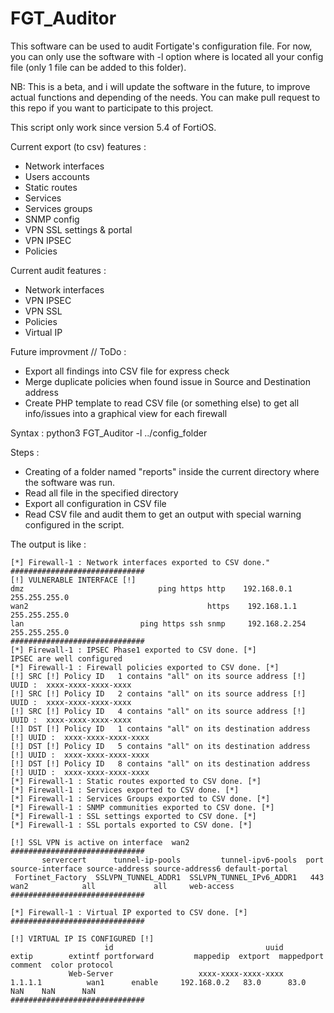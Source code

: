 # FGT_Auditor

This software can be used to audit Fortigate's configuration file.
For now, you can only use the software with -l <folder> option where is located all your config file (only 1 file can be added to this folder).

NB: This is a beta, and i will update the software in the future, to improve actual functions and depending of the needs.
You can make pull request to this repo if you want to participate to this project.

This script only work since version 5.4 of FortiOS.

Current export (to csv) features :
  - Network interfaces
  - Users accounts
  - Static routes
  - Services
  - Services groups
  - SNMP config
  - VPN SSL settings & portal
  - VPN IPSEC
  - Policies

Current audit features :
  - Network interfaces
  - VPN IPSEC
  - VPN SSL
  - Policies
  - Virtual IP
  
Future improvment // ToDo :
  - Export all findings into CSV file for express check
  - Merge duplicate policies when found issue in Source and Destination address
  - Create PHP template to read CSV file (or something else) to get all info/issues into a graphical view for each firewall
  
Syntax : python3 FGT_Auditor -l ../config_folder
  
Steps :
  - Creating of a folder named "reports" inside the current directory where the software was run.
  - Read all file in the specified directory
  - Export all configuration in CSV file
  - Read CSV file and audit them to get an output with special warning configured in the script.
  

The output is like :

``` [*] Firewall-1 folder is located at : FGT_Auditor/reports/Firewall-1"
[*] Firewall-1 : Network interfaces exported to CSV done."
##############################
[!] VULNERABLE INTERFACE [!]
dmz                              ping https http    192.168.0.1 255.255.255.0 
wan2                                        https    192.168.1.1 255.255.255.0 
lan                          ping https ssh snmp     192.168.2.254 255.255.255.0 
##############################
[*] Firewall-1 : IPSEC Phase1 exported to CSV done. [*]
IPSEC are well configured
[*] Firewall-1 : Firewall policies exported to CSV done. [*]
[!] SRC [!] Policy ID   1 contains "all" on its source address [!] UUID :  xxxx-xxxx-xxxx-xxxx
[!] SRC [!] Policy ID   2 contains "all" on its source address [!] UUID :  xxxx-xxxx-xxxx-xxxx
[!] SRC [!] Policy ID   4 contains "all" on its source address [!] UUID :  xxxx-xxxx-xxxx-xxxx
[!] DST [!] Policy ID   1 contains "all" on its destination address [!] UUID :  xxxx-xxxx-xxxx-xxxx
[!] DST [!] Policy ID   5 contains "all" on its destination address [!] UUID :  xxxx-xxxx-xxxx-xxxx
[!] DST [!] Policy ID   8 contains "all" on its destination address [!] UUID :  xxxx-xxxx-xxxx-xxxx
[*] Firewall-1 : Static routes exported to CSV done. [*]
[*] Firewall-1 : Services exported to CSV done. [*]
[*] Firewall-1 : Services Groups exported to CSV done. [*]
[*] Firewall-1 : SNMP communities exported to CSV done. [*]
[*] Firewall-1 : SSL settings exported to CSV done. [*]
[*] Firewall-1 : SSL portals exported to CSV done. [*]

[!] SSL VPN is active on interface  wan2
##############################
       servercert      tunnel-ip-pools         tunnel-ipv6-pools  port source-interface source-address source-address6 default-portal
 Fortinet_Factory  SSLVPN_TUNNEL_ADDR1  SSLVPN_TUNNEL_IPv6_ADDR1   443             wan2            all             all     web-access
##############################

[*] Firewall-1 : Virtual IP exported to CSV done. [*]
##############################

[!] VIRTUAL IP IS CONFIGURED [!]
                     id                                  uuid           extip        extintf portforward         mappedip  extport  mappedport         comment  color protocol
             Web-Server  				  xxxx-xxxx-xxxx-xxxx         1.1.1.1          wan1      enable     192.168.0.2   83.0      83.0             NaN    NaN      NaN
##############################
```
